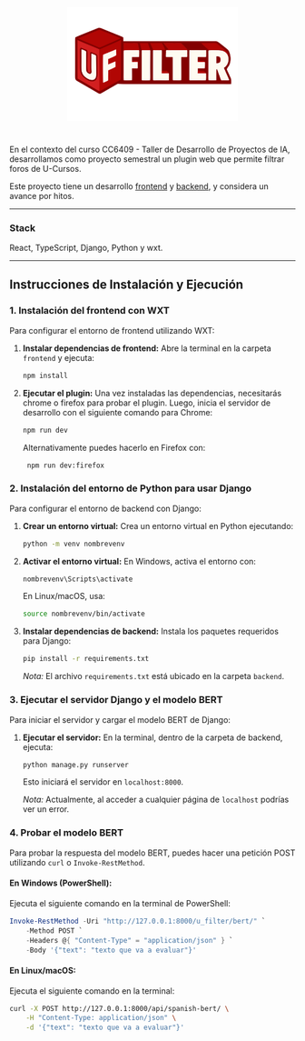 <div align="center">
  <img src="./logo.svg" alt="Logo" width="300" style="margin-bottom: 24px;">
</div>

En el contexto del curso CC6409 - Taller de Desarrollo de Proyectos de IA, desarrollamos como proyecto semestral un plugin web que permite filtrar foros de U-Cursos.

Este proyecto tiene un desarrollo [frontend](frontend/README.md) y [backend](backend/README.md), y considera un avance por hitos.

---

### Stack
React, TypeScript, Django, Python y wxt.

---

## Instrucciones de Instalación y Ejecución

### 1. Instalación del frontend con WXT

Para configurar el entorno de frontend utilizando WXT:

1. **Instalar dependencias de frontend:**
   Abre la terminal en la carpeta `frontend` y ejecuta:
   ```bash
   npm install
   ```

2. **Ejecutar el plugin:**
   Una vez instaladas las dependencias, necesitarás chrome o firefox para probar el plugin. Luego, inicia el servidor de desarrollo con el siguiente comando para Chrome:

   ```bash
   npm run dev
   ```

    Alternativamente puedes hacerlo en Firefox con:
   ```bash
    npm run dev:firefox
   ```

### 2. Instalación del entorno de Python para usar Django

Para configurar el entorno de backend con Django:

1. **Crear un entorno virtual:**
   Crea un entorno virtual en Python ejecutando:

   ```bash
   python -m venv nombrevenv
   ```

2. **Activar el entorno virtual:**
   En Windows, activa el entorno con:

   ```bash
   nombrevenv\Scripts\activate
   ```

   En Linux/macOS, usa:

   ```bash
   source nombrevenv/bin/activate
   ```

3. **Instalar dependencias de backend:**
   Instala los paquetes requeridos para Django:

   ```bash
   pip install -r requirements.txt
   ```

   *Nota:* El archivo `requirements.txt` está ubicado en la carpeta `backend`.

### 3. Ejecutar el servidor Django y el modelo BERT

Para iniciar el servidor y cargar el modelo BERT de Django:

1. **Ejecutar el servidor:**
   En la terminal, dentro de la carpeta de backend, ejecuta:

   ```bash
   python manage.py runserver
   ```

   Esto iniciará el servidor en `localhost:8000`.

   *Nota:* Actualmente, al acceder a cualquier página de `localhost` podrías ver un error.

### 4. Probar el modelo BERT

Para probar la respuesta del modelo BERT, puedes hacer una petición POST utilizando `curl` o `Invoke-RestMethod`.

#### En Windows (PowerShell):

Ejecuta el siguiente comando en la terminal de PowerShell:

```powershell
Invoke-RestMethod -Uri "http://127.0.0.1:8000/u_filter/bert/" `
    -Method POST `
    -Headers @{ "Content-Type" = "application/json" } `
    -Body '{"text": "texto que va a evaluar"}'
```

#### En Linux/macOS:

Ejecuta el siguiente comando en la terminal:

```bash
curl -X POST http://127.0.0.1:8000/api/spanish-bert/ \
    -H "Content-Type: application/json" \
    -d '{"text": "texto que va a evaluar"}'
```
